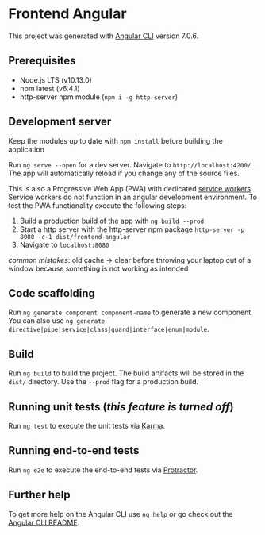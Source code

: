 # Frontend Angular

This project was generated with [Angular CLI](https://github.com/angular/angular-cli) version 7.0.6.

## Prerequisites

* Node.js LTS (v10.13.0)
* npm latest (v6.4.1)
* http-server npm module (`npm i -g http-server`)

## Development server

Keep the modules up to date with `npm install` before building the application

Run `ng serve --open` for a dev server. Navigate to `http://localhost:4200/`. The app will automatically reload if you change any of the source files.

This is also a Progressive Web App (PWA) with dedicated [service workers](https://angular.io/guide/service-worker-intro). Service workers do not function in an angular development environment. To test the PWA functionality execute the following steps:

1. Build a production  build of the app with `ng build --prod`
2. Start a http server with the http-server npm package `http-server -p 8080 -c-1 dist/frontend-angular`
3. Navigate to `localhost:8080`

*common mistakes*: old cache -> clear before throwing your laptop out of a window because something is not working as intended


## Code scaffolding

Run `ng generate component component-name` to generate a new component. You can also use `ng generate directive|pipe|service|class|guard|interface|enum|module`.

## Build

Run `ng build` to build the project. The build artifacts will be stored in the `dist/` directory. Use the `--prod` flag for a production build.

## Running unit tests (*this feature is turned off*)

Run `ng test` to execute the unit tests via [Karma](https://karma-runner.github.io).

## Running end-to-end tests

Run `ng e2e` to execute the end-to-end tests via [Protractor](http://www.protractortest.org/).

## Further help

To get more help on the Angular CLI use `ng help` or go check out the [Angular CLI README](https://github.com/angular/angular-cli/blob/master/README.md).
